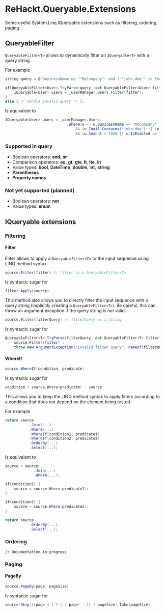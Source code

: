 # ReHackt.Queryable.Extensions
Some useful System.Linq.IQueryable extensions such as filtering, ordering, paging...

## QueryableFilter

`QueryableFilter<T>` allows to dynamically filter an `IQueryable<T>` with a query string.

For example

``` csharp
string query = @"BusinessName eq ""MyCompany"" and (""john.doe"" in Email or (FirstName eq ""John"" and LastName eq ""Doe"")) and (Amount lt 1000 or IsEnabled eq false)";

if(QueryableFilter<User>.TryParse(query, out QueryableFilter<User> filter) {
    IQueryable<User> users = _userManager.Users.Filter(filter);
}
else { /* Handle invalid query */ };
```

Is equivalent to

``` csharp
IQueryable<User> users = _userManager.Users
                            .Where(u => u.BusinessName == "MyCompany"
                                && (u.Email.Contains("john.doe") || (u.FirstName == "John" && u.LastName == "Doe"))
                                && (u.Amount < 1000 || u.IsEnabled == false);
```

### Supported in query

* Boolean operators: **and**, **or**
* Comparison operators: **eq**, **gt**, **gte**, **lt**, **lte**, **in**
* Value types: **bool**, **DateTime**, **double**, **int**, **string**
* **Parentheses**
* **Property names**

### Not yet supported (planned)

* Boolean operators: **not**
* Value types: **enum**

## IQueryable extensions

### Filtering

#### Filter

Filter allows to apply a `QueryableFilter<T>` to the input sequence using LINQ method syntax.

``` csharp
source.Filter(filter) // filter is a QueryableFilter<T>
```

Is syntactic sugar for

``` csharp
filter.Apply(source)
```

This method also allows you to directly filter the input sequence with a query string (implicitly creating a `QueryableFilter<T>`). Be careful, this can throw an argument exception if the query string is not valid.

``` csharp
source.Filter(filterQuery) // filterQuery is a string
```

Is syntactic sugar for

``` csharp
QueryableFilter<T>.TryParse(filterQuery, out QueryableFilter<T> filter) ?
    source.Filter(filter) :
    throw new ArgumentException("Invalid filter query", nameof(filterQuery))
```

#### WhereIf

``` csharp
source.WhereIf(condition, predicate)
```

Is syntactic sugar for

``` csharp
condition ? source.Where(predicate) : source
```

This allows you to keep the LINQ method syntax to apply filters according to a condition that does not depend on the element being tested.

For example

``` csharp
return source
           .Join(...)
           .Where(...)
           .WhereIf(condition1, predicate1)
           .WhereIf(condition2, predicate2)
           .OrderBy(...)
           .Select(...);
```

Is equivalent to

``` csharp
source = source
             .Join(...)
             .Where(...);

if(condition1) {
    source = source.Where(predicate1);
} 

if(condition2) {
    source = source.Where(predicate2);
}

return source
           .OrderBy(...)
           .Select(...);
```

### Ordering

`// Documentation in progress`

### Paging

#### PageBy

``` csharp
source.PageBy(page, pageSize)
```

Is syntactic sugar for

``` csharp
source.Skip(((page < 1 ? 1 : page) - 1) * pageSize).Take(pageSize)
```
